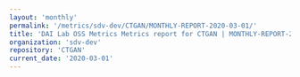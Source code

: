 ```yaml
---
layout: 'monthly'
permalink: '/metrics/sdv-dev/CTGAN/MONTHLY-REPORT-2020-03-01/'
title: 'DAI Lab OSS Metrics Metrics report for CTGAN | MONTHLY-REPORT-2020-03-01'
organization: 'sdv-dev'
repository: 'CTGAN'
current_date: '2020-03-01'
---
```

